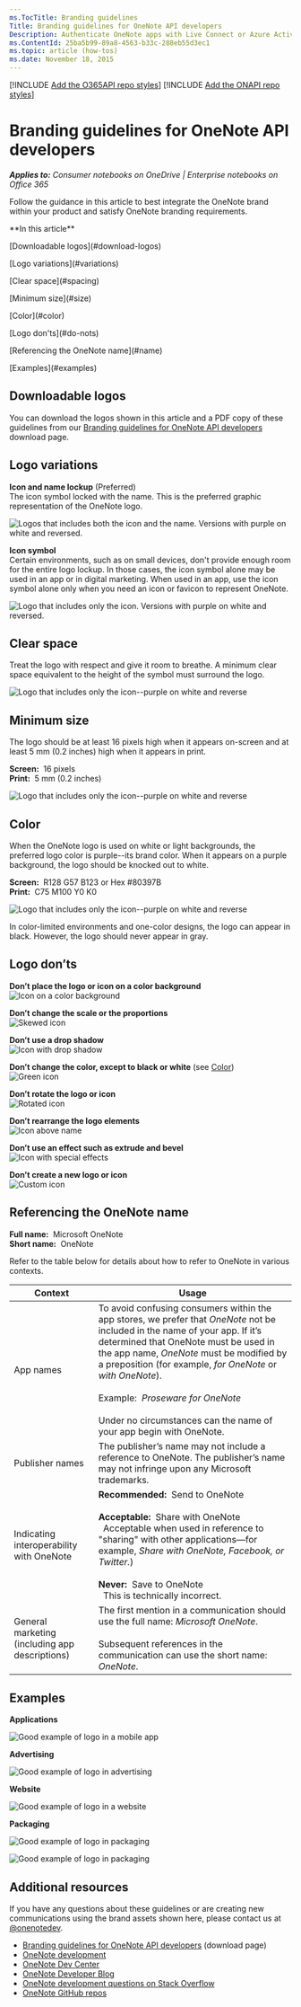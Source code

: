 ```yaml
---
ms.TocTitle: Branding guidelines
Title: Branding guidelines for OneNote API developers 
Description: Authenticate OneNote apps with Live Connect or Azure Active Directory.
ms.ContentId: 25ba5b99-89a8-4563-b33c-288eb55d3ec1
ms.topic: article (how-tos)
ms.date: November 18, 2015
---
```


[!INCLUDE [Add the O365API repo styles](../includes/controls/addo365apistyles.xml)]
[!INCLUDE [Add the ONAPI repo styles](../includes/controls/addonapistyles.xml)]

# Branding guidelines for OneNote API developers 
 
*__Applies to:__ Consumer notebooks on OneDrive | Enterprise notebooks on Office 365*

Follow the guidance in this article to best integrate the OneNote brand within your product and satisfy OneNote branding requirements.

<p id="tb-padding">**In this article**</p>

<p id="indent">[Downloadable logos](#download-logos)</p>
<p id="indent">[Logo variations](#variations)</p>
<p id="indent">[Clear space](#spacing)</p>
<p id="indent">[Minimum size](#size)</p>
<p id="indent">[Color](#color)</p>
<p id="indent">[Logo don'ts](#do-nots)</p>
<p id="indent">[Referencing the OneNote name](#name)</p>
<p id="indent">[Examples](#examples)</p>


<a name="download-logos"></a>
## Downloadable logos
You can download the logos shown in this article and a PDF copy of these guidelines from our [Branding guidelines for OneNote API developers](https://www.microsoft.com/download/details.aspx?id=42977) download page.

<a name="variations"></a>
## Logo variations

**Icon and name lockup** (Preferred)  
The icon symbol locked with the name. This is the preferred graphic representation of the OneNote logo.

  ![Logos that includes both the icon and the name. Versions with purple on white and reversed.](images\onenote\OneNoteLogoBGs.png)

**Icon symbol**  
Certain environments, such as on small devices, don't provide enough room for the entire logo lockup. In those cases, the icon symbol alone may be used in an app or in digital marketing. When used in an app, use the icon symbol alone only when you need an icon or favicon to represent OneNote.

  ![Logo that includes only the icon.  Versions with purple on white and reversed.](images\onenote\OneNoteLogoIcon.png)

<a name="spacing"></a>
## Clear space 
Treat the logo with respect and give it room to breathe. A minimum clear space equivalent to the height of the symbol must surround the logo.

  ![Logo that includes only the icon--purple on white and reverse](images\onenote\OneNoteLogoClearSpace.png)


<a name="size"></a>
## Minimum size 
The logo should be at least 16 pixels high when it appears on-screen and at least 5 mm (0.2 inches) high when it appears in print.

**Screen:**&nbsp;&nbsp;16 pixels  
**Print:**&nbsp;&nbsp;5 mm (0.2 inches) 

  ![Logo that includes only the icon--purple on white and reverse](images\onenote\OneNoteLogoMinSize.png)


<a name="color"></a>
## Color
When the OneNote logo is used on white or light backgrounds, the preferred logo color is purple--its brand color. When it appears on a purple background, the logo should be knocked out to white.

**Screen:**&nbsp;&nbsp;R128 G57 B123 or Hex #80397B  
**Print:**&nbsp;&nbsp;C75 M100 Y0 K0 

  ![Logo that includes only the icon--purple on white and reverse](images\onenote\OneNoteLogoBGs.png)
 
In color-limited environments and one-color designs, the logo can appear in black. However, the logo should never appear in gray.
<!--or white?-->

<a name="do-nots"></a>
## Logo don’ts

**Don’t place the logo or icon on a color background**  
![Icon on a color background](images\onenote\OneNoteLogoDonts1.png)

**Don’t change the scale or the proportions**    
![Skewed icon](images\onenote\OneNoteLogoDonts2.png)

**Don’t use a drop shadow**  
![Icon with drop shadow](images\onenote\OneNoteLogoDonts3.png)

**Don’t change the color, except to black or white** (see [Color](#color))  
![Green icon](images\onenote\OneNoteLogoDonts4.png) 

**Don’t rotate the logo or icon**   
![Rotated icon](images\onenote\OneNoteLogoDonts5.png)

**Don’t rearrange the logo elements**  
![Icon above name](images\onenote\OneNoteLogoDonts6.png)

**Don’t use an effect such as extrude and bevel**  
![Icon with special effects](images\onenote\OneNoteLogoDonts7.png)

**Don’t create a new logo or icon**  
![Custom icon](images\onenote\OneNoteLogoDonts8.png)
 
<a name="name"></a>
## Referencing the OneNote name

**Full name:**&nbsp;&nbsp;Microsoft OneNote  
**Short name:**&nbsp;&nbsp;OneNote
 
Refer to the table below for details about how to refer to OneNote in various contexts.

| Context | Usage |
|------|------|
| App names | To avoid confusing consumers within the app stores, we prefer that *OneNote* not be included in the name of your app. If it’s determined that OneNote must be used in the app name, *OneNote* must be modified by a preposition (for example, *for OneNote* or *with OneNote*).<br /><br />Example:&nbsp;&nbsp;*Proseware for OneNote*<br /><br />Under no circumstances can the name of your app begin with OneNote.
| Publisher names | The publisher’s name may not include a reference to OneNote. The publisher’s name may not infringe upon any Microsoft trademarks. |
| Indicating interoperability with OneNote | **Recommended:**&nbsp;&nbsp;Send to OneNote<br /><br />**Acceptable:**&nbsp;&nbsp;Share with OneNote<br />&nbsp;&nbsp;Acceptable when used in reference to "sharing" with other applications—for example, *Share with OneNote, Facebook, or Twitter.*)<br /><br />**Never:**&nbsp;&nbsp;Save to OneNote<br />&nbsp;&nbsp;This is technically incorrect. |
| General marketing (including app descriptions) | The first mention in a communication should use the full name: *Microsoft OneNote*.<br /><br />Subsequent references in the communication can use the short name: *OneNote*.
 
<a name="examples"></a>
## Examples

**Applications**

![Good example of logo in a mobile app](images\onenote\OneNoteUsageApps.png)


**Advertising**

![Good example of logo in advertising](images\onenote\OneNoteUsageAdvertising.jpg)


**Website**

![Good example of logo in a website](images\onenote\OneNoteUsageWebsite.png)


**Packaging**

![Good example of logo in packaging](images\onenote\OneNoteUsagePackaging1.png)

![Good example of logo in packaging](images\onenote\OneNoteUsagePackaging2.png)


## Additional resources
If you have any questions about these guidelines or are creating new communications using the brand assets shown here, please contact us at [@onenotedev](http://twitter.com/onenotedev).

- [Branding guidelines for OneNote API developers](https://www.microsoft.com/download/details.aspx?id=42977) (download page)
- [OneNote development](../howto/onenote-landing.md)
- [OneNote Dev Center](http://dev.onenote.com/)
- [OneNote Developer Blog](http://go.microsoft.com/fwlink/?LinkID=390183)
- [OneNote development questions on Stack Overflow](http://go.microsoft.com/fwlink/?LinkID=390182) 
- [OneNote GitHub repos](http://go.microsoft.com/fwlink/?LinkID=390178)

